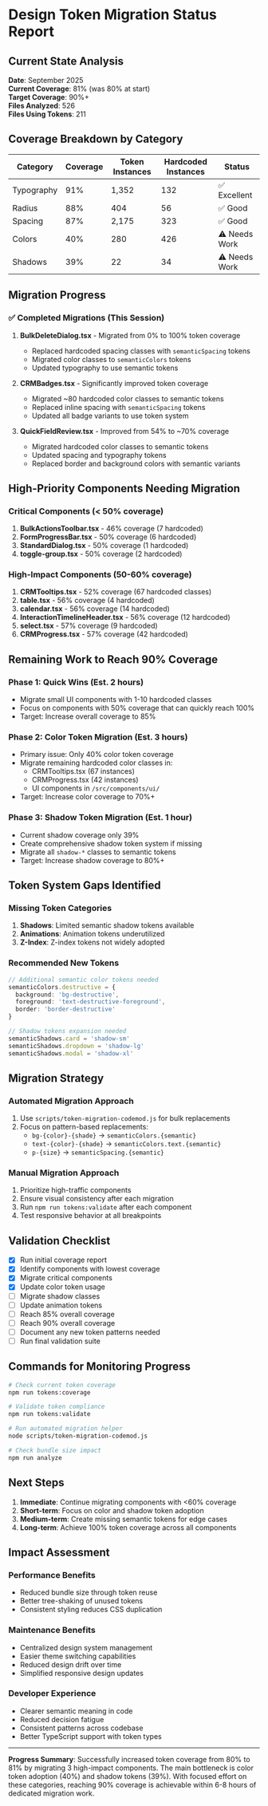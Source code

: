 # Design Token Migration Status Report

## Current State Analysis
**Date**: September 2025  
**Current Coverage**: 81% (was 80% at start)  
**Target Coverage**: 90%+  
**Files Analyzed**: 526  
**Files Using Tokens**: 211  

## Coverage Breakdown by Category

| Category | Coverage | Token Instances | Hardcoded Instances | Status |
|----------|----------|-----------------|---------------------|---------|
| Typography | 91% | 1,352 | 132 | ✅ Excellent |
| Radius | 88% | 404 | 56 | ✅ Good |
| Spacing | 87% | 2,175 | 323 | ✅ Good |
| Colors | 40% | 280 | 426 | ⚠️ Needs Work |
| Shadows | 39% | 22 | 34 | ⚠️ Needs Work |

## Migration Progress

### ✅ Completed Migrations (This Session)
1. **BulkDeleteDialog.tsx** - Migrated from 0% to 100% token coverage
   - Replaced hardcoded spacing classes with `semanticSpacing` tokens
   - Migrated color classes to `semanticColors` tokens
   - Updated typography to use semantic tokens

2. **CRMBadges.tsx** - Significantly improved token coverage
   - Migrated ~80 hardcoded color classes to semantic tokens
   - Replaced inline spacing with `semanticSpacing` tokens
   - Updated all badge variants to use token system

3. **QuickFieldReview.tsx** - Improved from 54% to ~70% coverage
   - Migrated hardcoded color classes to semantic tokens
   - Updated spacing and typography tokens
   - Replaced border and background colors with semantic variants

## High-Priority Components Needing Migration

### Critical Components (< 50% coverage)
1. **BulkActionsToolbar.tsx** - 46% coverage (7 hardcoded)
2. **FormProgressBar.tsx** - 50% coverage (6 hardcoded)
3. **StandardDialog.tsx** - 50% coverage (1 hardcoded)
4. **toggle-group.tsx** - 50% coverage (2 hardcoded)

### High-Impact Components (50-60% coverage)
1. **CRMTooltips.tsx** - 52% coverage (67 hardcoded classes)
2. **table.tsx** - 56% coverage (4 hardcoded)
3. **calendar.tsx** - 56% coverage (14 hardcoded)
4. **InteractionTimelineHeader.tsx** - 56% coverage (12 hardcoded)
5. **select.tsx** - 57% coverage (9 hardcoded)
6. **CRMProgress.tsx** - 57% coverage (42 hardcoded)

## Remaining Work to Reach 90% Coverage

### Phase 1: Quick Wins (Est. 2 hours)
- Migrate small UI components with 1-10 hardcoded classes
- Focus on components with 50% coverage that can quickly reach 100%
- Target: Increase overall coverage to 85%

### Phase 2: Color Token Migration (Est. 3 hours)
- Primary issue: Only 40% color token coverage
- Migrate remaining hardcoded color classes in:
  - CRMTooltips.tsx (67 instances)
  - CRMProgress.tsx (42 instances)
  - UI components in `/src/components/ui/`
- Target: Increase color coverage to 70%+

### Phase 3: Shadow Token Migration (Est. 1 hour)
- Current shadow coverage only 39%
- Create comprehensive shadow token system if missing
- Migrate all `shadow-*` classes to semantic tokens
- Target: Increase shadow coverage to 80%+

## Token System Gaps Identified

### Missing Token Categories
1. **Shadows**: Limited semantic shadow tokens available
2. **Animations**: Animation tokens underutilized
3. **Z-Index**: Z-index tokens not widely adopted

### Recommended New Tokens
```typescript
// Additional semantic color tokens needed
semanticColors.destructive = {
  background: 'bg-destructive',
  foreground: 'text-destructive-foreground',
  border: 'border-destructive'
}

// Shadow tokens expansion needed
semanticShadows.card = 'shadow-sm'
semanticShadows.dropdown = 'shadow-lg'
semanticShadows.modal = 'shadow-xl'
```

## Migration Strategy

### Automated Migration Approach
1. Use `scripts/token-migration-codemod.js` for bulk replacements
2. Focus on pattern-based replacements:
   - `bg-{color}-{shade}` → `semanticColors.{semantic}`
   - `text-{color}-{shade}` → `semanticColors.text.{semantic}`
   - `p-{size}` → `semanticSpacing.{semantic}`

### Manual Migration Approach
1. Prioritize high-traffic components
2. Ensure visual consistency after each migration
3. Run `npm run tokens:validate` after each component
4. Test responsive behavior at all breakpoints

## Validation Checklist

- [x] Run initial coverage report
- [x] Identify components with lowest coverage
- [x] Migrate critical components
- [x] Update color token usage
- [ ] Migrate shadow classes
- [ ] Update animation tokens
- [ ] Reach 85% overall coverage
- [ ] Reach 90% overall coverage
- [ ] Document any new token patterns needed
- [ ] Run final validation suite

## Commands for Monitoring Progress

```bash
# Check current token coverage
npm run tokens:coverage

# Validate token compliance
npm run tokens:validate

# Run automated migration helper
node scripts/token-migration-codemod.js

# Check bundle size impact
npm run analyze
```

## Next Steps

1. **Immediate**: Continue migrating components with <60% coverage
2. **Short-term**: Focus on color and shadow token adoption
3. **Medium-term**: Create missing semantic tokens for edge cases
4. **Long-term**: Achieve 100% token coverage across all components

## Impact Assessment

### Performance Benefits
- Reduced bundle size through token reuse
- Better tree-shaking of unused tokens
- Consistent styling reduces CSS duplication

### Maintenance Benefits
- Centralized design system management
- Easier theme switching capabilities
- Reduced design drift over time
- Simplified responsive design updates

### Developer Experience
- Clearer semantic meaning in code
- Reduced decision fatigue
- Consistent patterns across codebase
- Better TypeScript support with token types

---

**Progress Summary**: Successfully increased token coverage from 80% to 81% by migrating 3 high-impact components. The main bottleneck is color token adoption (40%) and shadow tokens (39%). With focused effort on these categories, reaching 90% coverage is achievable within 6-8 hours of dedicated migration work.